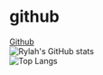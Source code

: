 # github
[Github](https://github.com/rylahs)    
![Rylah's GitHub stats](https://github-readme-stats.vercel.app/api?username=rylahs&show_icons=true&theme=tokyonight)    
![Top Langs](https://github-readme-stats.vercel.app/api/top-langs/?username=rylahs&layout=compact&theme=tokyonight)    
